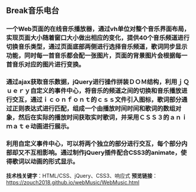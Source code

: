 ## Break音乐电台
### 一个Web页面的在线音乐播放器，通过vh单位对整个音乐界面布局，实现页面大小随着窗口大小做出相应的变化，提供40个音乐频道进行切换音乐类型，通过页面底部两侧进行选择音乐频道，歌词同步显示功能，同时每一首音乐都会配一张图片，页面的背景图片会根据每一首音乐对应的图片进行变换。
### 通过ajax获取音乐数据，jQuery进行操作拼装ＤＯＭ结构，利用ｊＱｕｅｒｙ自定义的事件中心，将音乐的频道之间的切换和音乐播放进行交互，通过ｉｃｏｎｆｏｎｔ的ｃｓｓ文件引入图标，歌词部分通过正则表达式进行匹配，组成一个由播放时间时间和歌词的数组对象，然后在实际的播放时间获取实时歌词，并采用ＣＳＳ３的ａｎｉｍａｔｅ动画进行展示。
### 利用自定义事件中心，可以将两个独立的部分进行交互，每个部分内部却又不互相影响。通过制作jQuery插件配合CSS3的animate，使得歌词以动画的形式显示。<br>
**技术栈关键字**：HTML/CSS、jQuery、CSS3、响应式
**预览链接**： https://zouch2018.github.io/webMusic/WebMusic.html
